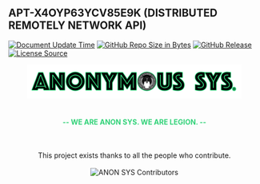 ## APT-X4OYP63YCV85E9K (DISTRIBUTED REMOTELY NETWORK API)

[![Document Update Time](https://img.shields.io/badge/Update%20Time-1/1/2022-darkorchid.svg?style=for-the-badge&logo=tor-browser&colorA=e3ff26&colorB=86fe2d&logoColor=000000&cacheSeconds=3600)]()
[![GitHub Repo Size in Bytes](https://img.shields.io/github/repo-size/ccxt/ccxt.svg?style=for-the-badge&logo=adobe-creative-cloud&cacheSeconds=3600&colorA=f9d423&colorB=ff4e50&logoColor=000000)]()
[![GitHub Release](https://img.shields.io/github/v/release/obsproject/obs-studio.svg?style=for-the-badge&logo=yamaha-motor-corporation&cacheSeconds=3600&colorA=c7ff00&colorB=3c4aed&logoColor=000000)]()
[![License Source](https://img.shields.io/badge/License%20-GPL%203.0-brightgreen.svg?style=for-the-badge&logo=authy&cacheSeconds=3600&colorA=4481eb&colorB=04befe)]()

<div align="center">
  <img src="./.github/resource/anonymous_sys_org-v3.png" width="85%" alt="ANON SYS SYS - Organization" title="ANON SYS SYS - Organization"><br><br>
  <h4 style="color: #31d278;"> -- WE ARE ANON SYS. WE ARE LEGION. -- </h4>
  <br>
  <p dir="auto" align="center">
  This project exists thanks to all the people who contribute.<br><br>
  <a><img src="https://camo.githubusercontent.com/b223f6bad8c139bce4ea8f494d3e8961b2eaab3b69fafb76823cec9b1344b231/68747470733a2f2f6f70656e636f6c6c6563746976652e636f6d2f6a656b796c6c2f636f6e7472696275746f72732e7376673f77696474683d38393026627574746f6e3d66616c7365" 
  alt="ANON SYS Contributors" data-canonical-src="https://opencollective.com/jekyll/contributors.svg?width=890&amp;button=false" style="max-width: 100%;"></a>
  </p>
</div>